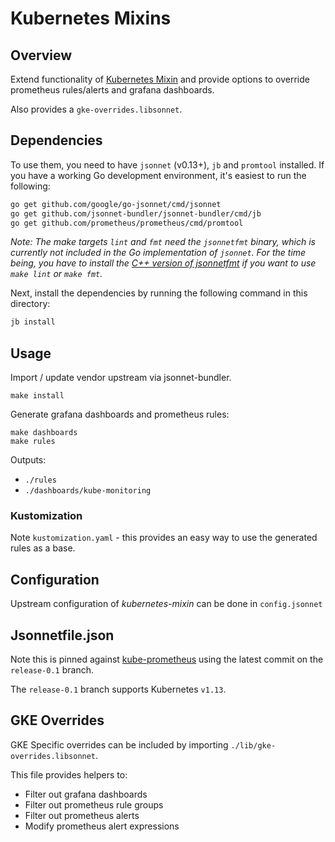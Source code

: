 # Kubernetes Mixins

## Overview

Extend functionality of [Kubernetes Mixin](https://github.com/kubernetes-monitoring/kubernetes-mixin) and provide options to override prometheus rules/alerts and grafana dashboards.

Also provides a `gke-overrides.libsonnet`.

## Dependencies

To use them, you need to have `jsonnet` (v0.13+), `jb` and `promtool` installed. If you
have a working Go development environment, it's easiest to run the following:

```bash
go get github.com/google/go-jsonnet/cmd/jsonnet
go get github.com/jsonnet-bundler/jsonnet-bundler/cmd/jb
go get github.com/prometheus/prometheus/cmd/promtool
```

_Note: The make targets `lint` and `fmt` need the `jsonnetfmt` binary, which is
currently not included in the Go implementation of `jsonnet`. For the time
being, you have to install the [C++ version of
jsonnetfmt](https://github.com/google/jsonnet) if you want to use `make lint`
or `make fmt`._

Next, install the dependencies by running the following command in this
directory:

```bash
jb install
```


## Usage

Import / update vendor upstream via jsonnet-bundler.
```
make install
```

Generate grafana dashboards and prometheus rules:

```
make dashboards
make rules
```

Outputs:

- `./rules`
- `./dashboards/kube-monitoring`

### Kustomization

Note `kustomization.yaml` - this provides an easy way to use the generated
rules as a base.

## Configuration

Upstream configuration of *kubernetes-mixin* can be done in `config.jsonnet`

## Jsonnetfile.json

Note this is pinned against [kube-prometheus](https://github.com/coreos/kube-prometheus) using the latest commit on the `release-0.1` branch.

The `release-0.1` branch supports Kubernetes `v1.13`.

## GKE Overrides

GKE Specific overrides can be included by importing `./lib/gke-overrides.libsonnet`.

This file provides helpers to:

- Filter out grafana dashboards
- Filter out prometheus rule groups
- Filter out prometheus alerts
- Modify prometheus alert expressions
